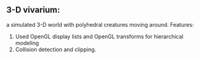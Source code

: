 3-D vivarium:
-----------------
a simulated 3-D world with polyhedral creatures moving around.
Features:

1) Used OpenGL display lists and OpenGL transforms for hierarchical modeling
2) Collision detection and clipping.
